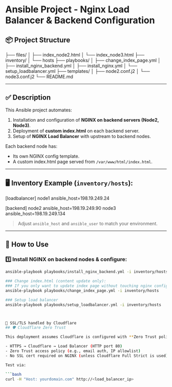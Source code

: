 # Ansible Project - Nginx Load Balancer & Backend Configuration

## 📦 Project Structure
├── files/
│   ├── index_node2.html
│   └── index_node3.html
├── inventory/
│   └── hosts
├── playbooks/
│   ├── change_index_page.yml
│   ├── install_nginx_backend.yml
│   ├── install_nginx.yml
│   └── setup_loadbalancer.yml
├── templates/
│   ├── node2.conf.j2
│   └── node3.conf.j2
└── README.md

---

## ✅ **Description**

This Ansible project automates:

1. Installation and configuration of **NGINX on backend servers (Node2, Node3)**.
2. Deployment of **custom index.html** on each backend server.
3. Setup of **NGINX Load Balancer** with upstream to backend nodes.

Each backend node has:

- Its own NGINX config template.
- A custom index.html page served from `/var/www/html/index.html`.

---

## 🖥️ **Inventory Example (`inventory/hosts`):**
[loadbalancer]
node1 ansible_host=198.19.249.24

[backend]
node2 ansible_host=198.19.249.90
node3 ansible_host=198.19.249.134

> Adjust `ansible_host` and `ansible_user` to match your environment.

---

## 🚀 **How to Use**

### 1️⃣ Install NGINX on backend nodes & configure:

```bash
ansible-playbook playbooks/install_nginx_backend.yml -i inventory/hosts

### Change index.html (content update only):
### If you only want to update index page without touching nginx config:
ansible-playbook playbooks/change_index_page.yml -i inventory/hosts

### Setup load balancer
ansible-playbook playbooks/setup_loadbalancer.yml -i inventory/hosts



🔐 SSL/TLS handled by Cloudflare
## 🛡️ Cloudflare Zero Trust

This deployment assumes Cloudflare is configured with **Zero Trust policies** to restrict access to the load balancer.

- HTTPS → Cloudflare → Load Balancer (HTTP port 80)
- Zero Trust access policy (e.g., email auth, IP allowlist)
- No SSL cert required on NGINX (unless Cloudflare Full Strict is used)

Test via:

```bash
curl -H "Host: yourdomain.com" http://<load_balancer_ip>